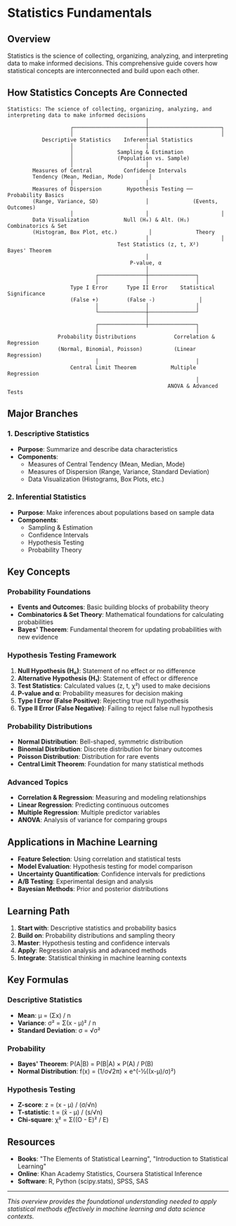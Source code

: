 # Statistics Fundamentals

## Overview
Statistics is the science of collecting, organizing, analyzing, and interpreting data to make informed decisions. This comprehensive guide covers how statistical concepts are interconnected and build upon each other.

## How Statistics Concepts Are Connected

```
Statistics: The science of collecting, organizing, analyzing, and interpreting data to make informed decisions
                                            │
                    ┌───────────────────────┼───────────────────────┐
                    │                       │                       │
           Descriptive Statistics    Inferential Statistics
                    │                       │
                    │              Sampling & Estimation
                    │              (Population vs. Sample)
                    │                       │
        Measures of Central          Confidence Intervals
        Tendency (Mean, Median, Mode)        │
                    │                       │
        Measures of Dispersion        Hypothesis Testing ── Probability Basics
        (Range, Variance, SD)               │              (Events, Outcomes)
                    │                       │                       │
        Data Visualization           Null (H₀) & Alt. (H₁)  Combinatorics & Set
        (Histogram, Box Plot, etc.)          │              Theory
                                            │                       │
                                   Test Statistics (z, t, X²)    Bayes' Theorem
                                            │
                                       P-value, α
                                            │
                            ┌───────────────┼───────────────┐
                            │               │               │
                    Type I Error      Type II Error    Statistical Significance
                    (False +)         (False -)              │
                            │               │               │
                            └───────────────┼───────────────┘
                                            │
                            ┌───────────────┼───────────────┐
                            │                               │
                Probability Distributions            Correlation & Regression
                (Normal, Binomial, Poisson)          (Linear Regression)
                            │                               │
                    Central Limit Theorem           Multiple Regression
                                                            │
                                                   ANOVA & Advanced Tests
```

## Major Branches

### 1. Descriptive Statistics
- **Purpose**: Summarize and describe data characteristics
- **Components**:
  - Measures of Central Tendency (Mean, Median, Mode)
  - Measures of Dispersion (Range, Variance, Standard Deviation)
  - Data Visualization (Histograms, Box Plots, etc.)

### 2. Inferential Statistics
- **Purpose**: Make inferences about populations based on sample data
- **Components**:
  - Sampling & Estimation
  - Confidence Intervals
  - Hypothesis Testing
  - Probability Theory

## Key Concepts

### Probability Foundations
- **Events and Outcomes**: Basic building blocks of probability theory
- **Combinatorics & Set Theory**: Mathematical foundations for calculating probabilities
- **Bayes' Theorem**: Fundamental theorem for updating probabilities with new evidence

### Hypothesis Testing Framework
1. **Null Hypothesis (H₀)**: Statement of no effect or no difference
2. **Alternative Hypothesis (H₁)**: Statement of effect or difference
3. **Test Statistics**: Calculated values (z, t, χ²) used to make decisions
4. **P-value and α**: Probability measures for decision making
5. **Type I Error (False Positive)**: Rejecting true null hypothesis
6. **Type II Error (False Negative)**: Failing to reject false null hypothesis

### Probability Distributions
- **Normal Distribution**: Bell-shaped, symmetric distribution
- **Binomial Distribution**: Discrete distribution for binary outcomes
- **Poisson Distribution**: Distribution for rare events
- **Central Limit Theorem**: Foundation for many statistical methods

### Advanced Topics
- **Correlation & Regression**: Measuring and modeling relationships
- **Linear Regression**: Predicting continuous outcomes
- **Multiple Regression**: Multiple predictor variables
- **ANOVA**: Analysis of variance for comparing groups

## Applications in Machine Learning
- **Feature Selection**: Using correlation and statistical tests
- **Model Evaluation**: Hypothesis testing for model comparison
- **Uncertainty Quantification**: Confidence intervals for predictions
- **A/B Testing**: Experimental design and analysis
- **Bayesian Methods**: Prior and posterior distributions

## Learning Path
1. **Start with**: Descriptive statistics and probability basics
2. **Build on**: Probability distributions and sampling theory
3. **Master**: Hypothesis testing and confidence intervals
4. **Apply**: Regression analysis and advanced methods
5. **Integrate**: Statistical thinking in machine learning contexts

## Key Formulas

### Descriptive Statistics
- **Mean**: μ = (Σx) / n
- **Variance**: σ² = Σ(x - μ)² / n
- **Standard Deviation**: σ = √σ²

### Probability
- **Bayes' Theorem**: P(A|B) = P(B|A) × P(A) / P(B)
- **Normal Distribution**: f(x) = (1/σ√2π) × e^(-½((x-μ)/σ)²)

### Hypothesis Testing
- **Z-score**: z = (x - μ) / (σ/√n)
- **T-statistic**: t = (x̄ - μ) / (s/√n)
- **Chi-square**: χ² = Σ((O - E)² / E)

## Resources
- **Books**: "The Elements of Statistical Learning", "Introduction to Statistical Learning"
- **Online**: Khan Academy Statistics, Coursera Statistical Inference
- **Software**: R, Python (scipy.stats), SPSS, SAS

---

*This overview provides the foundational understanding needed to apply statistical methods effectively in machine learning and data science contexts.* 